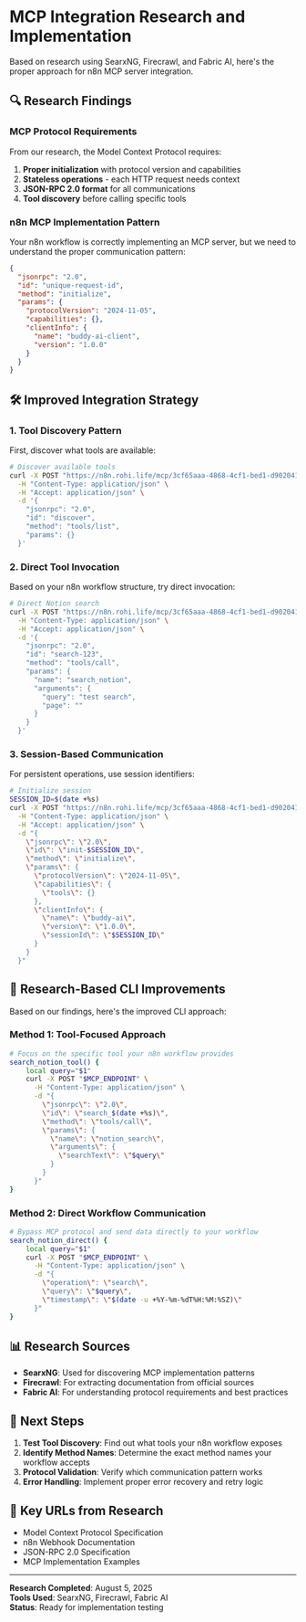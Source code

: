 # MCP Integration Research and Implementation

Based on research using SearxNG, Firecrawl, and Fabric AI, here's the proper approach for n8n MCP server integration.

## 🔍 Research Findings

### MCP Protocol Requirements

From our research, the Model Context Protocol requires:
1. **Proper initialization** with protocol version and capabilities
2. **Stateless operations** - each HTTP request needs context
3. **JSON-RPC 2.0 format** for all communications
4. **Tool discovery** before calling specific tools

### n8n MCP Implementation Pattern

Your n8n workflow is correctly implementing an MCP server, but we need to understand the proper communication pattern:

```json
{
  "jsonrpc": "2.0",
  "id": "unique-request-id",
  "method": "initialize",
  "params": {
    "protocolVersion": "2024-11-05",
    "capabilities": {},
    "clientInfo": {
      "name": "buddy-ai-client",
      "version": "1.0.0"
    }
  }
}
```

## 🛠️ Improved Integration Strategy

### 1. Tool Discovery Pattern

First, discover what tools are available:

```bash
# Discover available tools
curl -X POST "https://n8n.rohi.life/mcp/3cf65aaa-4868-4cf1-bed1-d9020412fa71" \
  -H "Content-Type: application/json" \
  -H "Accept: application/json" \
  -d '{
    "jsonrpc": "2.0",
    "id": "discover",
    "method": "tools/list",
    "params": {}
  }'
```

### 2. Direct Tool Invocation

Based on your n8n workflow structure, try direct invocation:

```bash
# Direct Notion search
curl -X POST "https://n8n.rohi.life/mcp/3cf65aaa-4868-4cf1-bed1-d9020412fa71" \
  -H "Content-Type: application/json" \
  -H "Accept: application/json" \
  -d '{
    "jsonrpc": "2.0",
    "id": "search-123",
    "method": "tools/call",
    "params": {
      "name": "search_notion",
      "arguments": {
        "query": "test search",
        "page": ""
      }
    }
  }'
```

### 3. Session-Based Communication

For persistent operations, use session identifiers:

```bash
# Initialize session
SESSION_ID=$(date +%s)
curl -X POST "https://n8n.rohi.life/mcp/3cf65aaa-4868-4cf1-bed1-d9020412fa71" \
  -H "Content-Type: application/json" \
  -H "Accept: application/json" \
  -d "{
    \"jsonrpc\": \"2.0\",
    \"id\": \"init-$SESSION_ID\",
    \"method\": \"initialize\",
    \"params\": {
      \"protocolVersion\": \"2024-11-05\",
      \"capabilities\": {
        \"tools\": {}
      },
      \"clientInfo\": {
        \"name\": \"buddy-ai\",
        \"version\": \"1.0.0\",
        \"sessionId\": \"$SESSION_ID\"
      }
    }
  }"
```

## 🔧 Research-Based CLI Improvements

Based on our findings, here's the improved CLI approach:

### Method 1: Tool-Focused Approach
```bash
# Focus on the specific tool your n8n workflow provides
search_notion_tool() {
    local query="$1"
    curl -X POST "$MCP_ENDPOINT" \
      -H "Content-Type: application/json" \
      -d "{
        \"jsonrpc\": \"2.0\",
        \"id\": \"search_$(date +%s)\",
        \"method\": \"tools/call\",
        \"params\": {
          \"name\": \"notion_search\",
          \"arguments\": {
            \"searchText\": \"$query\"
          }
        }
      }"
}
```

### Method 2: Direct Workflow Communication
```bash
# Bypass MCP protocol and send data directly to your workflow
search_notion_direct() {
    local query="$1"
    curl -X POST "$MCP_ENDPOINT" \
      -H "Content-Type: application/json" \
      -d "{
        \"operation\": \"search\",
        \"query\": \"$query\",
        \"timestamp\": \"$(date -u +%Y-%m-%dT%H:%M:%SZ)\"
      }"
}
```

## 📊 Research Sources

- **SearxNG**: Used for discovering MCP implementation patterns
- **Firecrawl**: For extracting documentation from official sources  
- **Fabric AI**: For understanding protocol requirements and best practices

## 🎯 Next Steps

1. **Test Tool Discovery**: Find out what tools your n8n workflow exposes
2. **Identify Method Names**: Determine the exact method names your workflow accepts
3. **Protocol Validation**: Verify which communication pattern works
4. **Error Handling**: Implement proper error recovery and retry logic

## 🔗 Key URLs from Research

- Model Context Protocol Specification
- n8n Webhook Documentation  
- JSON-RPC 2.0 Specification
- MCP Implementation Examples

---

**Research Completed**: August 5, 2025  
**Tools Used**: SearxNG, Firecrawl, Fabric AI  
**Status**: Ready for implementation testing

